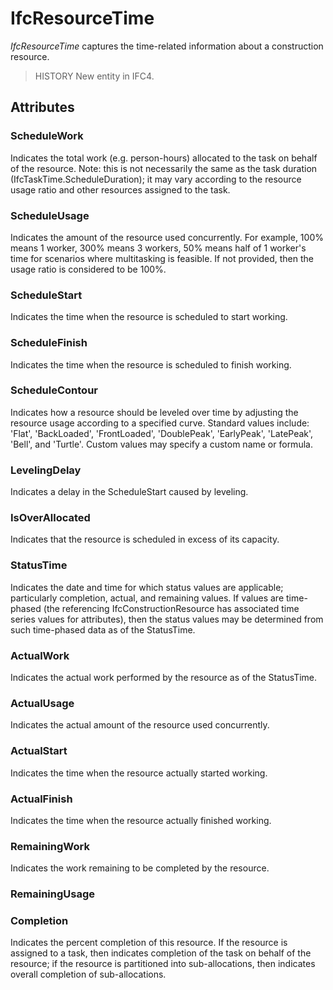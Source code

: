 # IfcResourceTime

_IfcResourceTime_ captures the time-related information about a construction resource.
<!-- end of short definition -->

> HISTORY New entity in IFC4.

## Attributes

### ScheduleWork
Indicates the total work (e.g. person-hours) allocated to the task on behalf of the resource.
Note: this is not necessarily the same as the task duration (IfcTaskTime.ScheduleDuration); it may vary according to the resource usage ratio and other resources assigned to the task.

### ScheduleUsage
Indicates the amount of the resource used concurrently. For example, 100% means 1 worker, 300% means 3 workers, 50% means half of 1 worker's time for scenarios where multitasking is feasible. If not provided, then the usage ratio is considered to be 100%.

### ScheduleStart
Indicates the time when the resource is scheduled to start working.

### ScheduleFinish
Indicates the time when the resource is scheduled to finish working.

### ScheduleContour
Indicates how a resource should be leveled over time by adjusting the resource usage according to a specified curve. Standard values include: 'Flat', 'BackLoaded', 'FrontLoaded', 'DoublePeak', 'EarlyPeak', 'LatePeak', 'Bell', and 'Turtle'. Custom values may specify a custom name or formula.

### LevelingDelay
Indicates a delay in the ScheduleStart caused by leveling.

### IsOverAllocated
Indicates that the resource is scheduled in excess of its capacity.

### StatusTime
Indicates the date and time for which status values are applicable; particularly completion, actual, and remaining values. If values are time-phased (the referencing IfcConstructionResource has associated time series values for attributes), then the status values may be determined from such time-phased data as of the StatusTime.

### ActualWork
Indicates the actual work performed by the resource as of the StatusTime.

### ActualUsage
Indicates the actual amount of the resource used concurrently.

### ActualStart
Indicates the time when the resource actually started working.

### ActualFinish
Indicates the time when the resource actually finished working.

### RemainingWork
Indicates the work remaining to be completed by the resource.

### RemainingUsage


### Completion
Indicates the percent completion of this resource. If the resource is assigned to a task, then indicates completion of the task on behalf of the resource; if the resource is partitioned into sub-allocations, then indicates overall completion of sub-allocations.

